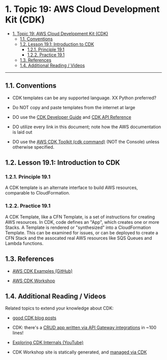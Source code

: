# 1. Topic 19: AWS Cloud Development Kit (CDK)

- [1. Topic 19: AWS Cloud Development Kit (CDK)](#1-topic-19-aws-cloud-development-kit-cdk)
  - [1.1. Conventions](#11-conventions)
  - [1.2. Lesson 19.1: Introduction to CDK](#12-lesson-191-introduction-to-cdk)
    - [1.2.1. Principle 19.1](#121-principle-191)
    - [1.2.2. Practice 19.1](#122-practice-191)
  - [1.3. References](#13-references)
  - [1.4. Additional Reading / Videos](#14-additional-reading--videos)

****

## 1.1. Conventions

- CDK templates can be any supported language. XX Python preferred?

- Do NOT copy and paste templates from the internet at large

- DO use the [CDK Developer Guide](https://docs.aws.amazon.com/cdk/latest/guide/home.html)
  and [CDK API Reference](https://docs.aws.amazon.com/cdk/api/latest/docs/aws-construct-library.html)

- DO utilize every link in this document; note how the AWS documentation is
  laid out

- DO use the [AWS CDK Toolkit (cdk command)](https://docs.aws.amazon.com/cdk/latest/guide/cli.html)
  (NOT the Console) unless otherwise specified.

## 1.2. Lesson 19.1: Introduction to CDK

### 1.2.1. Principle 19.1

A CDK template is an alternate interface to build AWS resources, comparable to CloudFormation.

### 1.2.2. Practice 19.1

A CDK Template, like a CFN Template, is a set of instructions for creating AWS
resources. In CDK, code defines an "App", which creates one or more Stacks. A
Template is rendered or "synthesized" into a CloudFormation Template. This can
be examined for issues, or can be deployed to create a CFN Stack and the
assocated real AWS resources like SQS Queues and Lambda functions.

## 1.3. References

- [AWS CDK Examples (GitHub)](https://github.com/aws-samples/aws-cdk-examples)

- [AWS CDK Workshop](https://cdkworkshop.com/)

## 1.4. Additional Reading / Videos

Related topics to extend your knowledge about CDK:

- [good CDK blog posts](https://garbe.io/category/cdk/)

- CDK: there's a [CRUD app written via API Gateway
  integrations](https://github.com/aws-samples/aws-cdk-examples/blob/master/python/my-widget-service/my_widget_service/my_widget_service_stack.py)
  in ~100 lines!

- [Exploring CDK Internals (YouTube)](https://youtu.be/X8G3G3SnCuI)

- CDK Workshop site is statically generated, and [managed via CDK](https://github.com/aws-samples/aws-cdk-intro-workshop/tree/master/cdkworkshop.com)
  